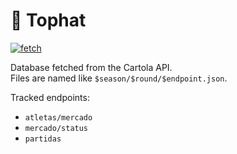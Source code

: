 # 🎩 Tophat

[![fetch](https://github.com/assuncaolfi/tophat/actions/workflows/fetch.yml/badge.svg)](https://github.com/assuncaolfi/tophat/actions/workflows/fetch.yml)

Database fetched from the Cartola API.  
Files are named like `$season/$round/$endpoint.json`.  

Tracked endpoints:

* `atletas/mercado`  
* `mercado/status`  
* `partidas`
